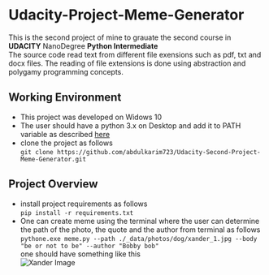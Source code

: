 # Udacity-Project-Meme-Generator
This is the second project of mine to grauate the second course in **UDACITY** NanoDegree **Python Intermediate**   
The source code read text from different file exensions such as pdf, txt and docx files. The reading of file extensions is done using abstraction and polygamy programming concepts.


## Working Environment
- This project was developed on Widows 10
- The user should have a python 3.x on Desktop and add it to PATH variable as described [here](https://www.educative.io/answers/how-to-add-python-to-path-variable-in-windows)
- clone the project as follows  
```git clone https://github.com/abdulkarim723/Udacity-Second-Project-Meme-Generator.git```  

## Project Overview
- install project requirements as follows  
```pip install -r requirements.txt```
- One can create meme using the terminal where the user can determine the path of the photo, the quote and the author from terminal as follows  
```pythone.exe meme.py --path ./_data/photos/dog/xander_1.jpg --body "be or not to be" --author "Bobby bob"```  
one should have something like this  
![Xander Image](src/xander_1.jpg)
